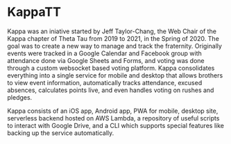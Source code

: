 # KappaTT

Kappa was an iniative started by Jeff Taylor-Chang, the Web Chair of the Kappa chapter of Theta Tau from 2019 to 2021, in the Spring of 2020. The goal was to create a new way to manage and track the fraternity. Originally events were tracked in a Google Calendar and Facebook group with attendance done via Google Sheets and Forms, and voting was done through a custom websocket based voting platform. Kappa consolidates everything into a single service for mobile and desktop that allows brothers to view event information, automatically tracks attendance, excused absences, calculates points live, and even handles voting on rushes and pledges.

Kappa consists of an iOS app, Android app, PWA for mobile, desktop site, serverless backend hosted on AWS Lambda, a repository of useful scripts to interact with Google Drive, and a CLI which supports special features like backing up the service automatically.
